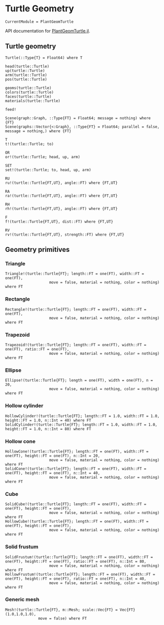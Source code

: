 
# Turtle Geometry

```@meta
CurrentModule = PlantGeomTurtle
```

API documentation for [PlantGeomTurtle.jl](https://github.com/VirtualPlantLab/PlantGeomTurtle.jl).

## Turtle geometry

```@docs
Turtle(::Type{T} = Float64) where T
```

```@docs
head(turtle::Turtle)
up(turtle::Turtle)
arm(turtle::Turtle)
pos(turtle::Turtle)
```

```@docs
geoms(turtle::Turtle)
colors(turtle::Turtle)
faces(turtle::Turtle)
materials(turtle::Turtle)
```

```@docs
feed!
```

```@docs
Scene(graph::Graph, ::Type{FT} = Float64; message = nothing) where {FT}
Scene(graphs::Vector{<:Graph}, ::Type{FT} = Float64; parallel = false, message = nothing,) where {FT}
```

```@docs
T
t!(turtle::Turtle; to)
```

```@docs
OR
or!(turtle::Turtle; head, up, arm)
```

```@docs
SET
set!(turtle::Turtle; to, head, up, arm)
```

```@docs
RU
ru!(turtle::Turtle{FT,UT}, angle::FT) where {FT,UT}
```

```@docs
RA
ra!(turtle::Turtle{FT,UT}, angle::FT) where {FT,UT}
```

```@docs
RH
rh!(turtle::Turtle{FT,UT}, angle::FT) where {FT,UT}
```

```@docs
F
f!(turtle::Turtle{FT,UT}, dist::FT) where {FT,UT}
```

```@docs
RV
rv!(turtle::Turtle{FT,UT}, strength::FT) where {FT,UT}
```

## Geometry primitives

### Triangle

```@docs
Triangle!(turtle::Turtle{FT}; length::FT = one(FT), width::FT = one(FT),
                    move = false, material = nothing, color = nothing) where FT
```

### Rectangle

```@docs
Rectangle!(turtle::Turtle{FT}; length::FT = one(FT), width::FT = one(FT),
                    move = false, material = nothing, color = nothing) where FT
```

### Trapezoid

```@docs
Trapezoid!(turtle::Turtle{FT}; length::FT = one(FT), width::FT = one(FT), ratio::FT = one(FT),
                    move = false, material = nothing, color = nothing) where FT
```

### Ellipse

```@docs
Ellipse!(turtle::Turtle{FT}; length = one(FT), width = one(FT), n = 20,
                    move = false, material = nothing, color = nothing) where FT
```

### Hollow cylinder

```@docs
HollowCylinder!(turtle::Turtle{FT}; length::FT = 1.0, width::FT = 1.0, height::FT = 1.0, n::Int = 40) where FT
SolidCylinder!(turtle::Turtle{FT}; length::FT = 1.0, width::FT = 1.0, height::FT = 1.0, n::Int = 80) where FT
```

### Hollow cone

```@docs
HollowCone!(turtle::Turtle{FT}; length::FT = one(FT), width::FT = one(FT), height::FT = one(FT), n::Int = 20,
                    move = false, material = nothing, color = nothing) where FT
SolidCone!(turtle::Turtle{FT}; length::FT = one(FT), width::FT = one(FT), height::FT = one(FT), n::Int = 40,
                    move = false, material = nothing, color = nothing) where FT
```

### Cube

```@docs
SolidCube!(turtle::Turtle{FT}; length::FT = one(FT), width::FT = one(FT), height::FT = one(FT),
                    move = false, material = nothing, color = nothing) where FT
HollowCube!(turtle::Turtle{FT}; length::FT = one(FT), width::FT = one(FT), height::FT = one(FT),
                    move = false, material = nothing, color = nothing) where FT
```

### Solid frustum

```@docs
SolidFrustum!(turtle::Turtle{FT}; length::FT = one(FT), width::FT = one(FT), height::FT = one(FT), ratio::FT = one(FT), n::Int = 80,
                    move = false, material = nothing, color = nothing) where FT
HollowFrustum!(turtle::Turtle{FT}; length::FT = one(FT), width::FT = one(FT), height::FT = one(FT), ratio::FT = one(FT), n::Int = 40,
                    move = false, material = nothing, color = nothing) where FT
```

### Generic mesh

```@docs
Mesh!(turtle::Turtle{FT}, m::Mesh; scale::Vec{FT} = Vec{FT}(1.0,1.0,1.0),
               move = false) where FT
```

